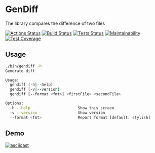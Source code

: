 # GenDiff

The library compares the difference of two files

[![Actions Status](https://github.com/taponomarev/php-project-lvl2/workflows/hexlet-check/badge.svg)](https://github.com/taponomarev/php-project-lvl2/actions)
[![Build Status](https://github.com/taponomarev/php-project-lvl2/workflows/Build/badge.svg)](https://github.com/taponomarev/php-project-lvl2/actions)
[![Tests Status](https://github.com/taponomarev/php-project-lvl2/workflows/Tests/badge.svg)](https://github.com/taponomarev/php-project-lvl2/actions)
[![Maintainability](https://api.codeclimate.com/v1/badges/71b04dade761eed733ad/maintainability)](https://codeclimate.com/github/taponomarev/php-project-lvl2/maintainability)
[![Test Coverage](https://api.codeclimate.com/v1/badges/71b04dade761eed733ad/test_coverage)](https://codeclimate.com/github/taponomarev/php-project-lvl2/test_coverage)

## Usage

```bash
./bin/gendiff -h                              
Generate diff

Usage:
  gendiff (-h|--help)
  gendiff (-v|--version)
  gendiff [--format <fmt>] <firstFile> <secondFile>

Options:
  -h --help                     Show this screen
  -v --version                  Show version
  --format <fmt>                Report format [default: stylish]

```
## Demo

[![asciicast](https://asciinema.org/a/JAWXRIcVEJjO8jTKL2AE8CGzk.svg)](https://asciinema.org/a/JAWXRIcVEJjO8jTKL2AE8CGzk)
